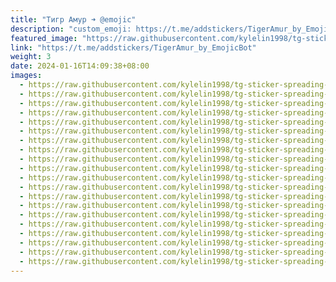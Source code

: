 ```yaml
---
title: "Тигр Амур ➜ @emojic"
description: "custom_emoji: https://t.me/addstickers/TigerAmur_by_EmojicBot"
featured_image: "https://raw.githubusercontent.com/kylelin1998/tg-sticker-spreading-worldwide-images/main/img/d4907b16-f1dd-40b1-977d-aed3d83db0f7.jpg"
link: "https://t.me/addstickers/TigerAmur_by_EmojicBot"
weight: 3
date: 2024-01-16T14:09:38+08:00
images:
  - https://raw.githubusercontent.com/kylelin1998/tg-sticker-spreading-worldwide-images/main/img/d4907b16-f1dd-40b1-977d-aed3d83db0f7.jpg
  - https://raw.githubusercontent.com/kylelin1998/tg-sticker-spreading-worldwide-images/main/img/ecedd2bf-e399-4af0-8d1e-47928bf748ca.jpg
  - https://raw.githubusercontent.com/kylelin1998/tg-sticker-spreading-worldwide-images/main/img/827a7463-3493-4fe2-8974-80913b3cd4bd.jpg
  - https://raw.githubusercontent.com/kylelin1998/tg-sticker-spreading-worldwide-images/main/img/89667238-6aad-45ed-910c-fdf2e1ececf3.jpg
  - https://raw.githubusercontent.com/kylelin1998/tg-sticker-spreading-worldwide-images/main/img/85eac300-c7c7-4dd6-a122-9a4327c06200.jpg
  - https://raw.githubusercontent.com/kylelin1998/tg-sticker-spreading-worldwide-images/main/img/0e5ff376-0f77-4dd9-b1ed-f2b80420cbd6.jpg
  - https://raw.githubusercontent.com/kylelin1998/tg-sticker-spreading-worldwide-images/main/img/2ad6bc2f-a28c-4b3a-912b-a8e0b47cf4c2.jpg
  - https://raw.githubusercontent.com/kylelin1998/tg-sticker-spreading-worldwide-images/main/img/e074e2b4-9230-4a25-bcb5-7a7c0885ed4d.jpg
  - https://raw.githubusercontent.com/kylelin1998/tg-sticker-spreading-worldwide-images/main/img/e4c4cc15-1a30-43ef-ac70-2240d2027b31.jpg
  - https://raw.githubusercontent.com/kylelin1998/tg-sticker-spreading-worldwide-images/main/img/6bf25bab-cd49-4ba1-8135-7b06fddaece5.jpg
  - https://raw.githubusercontent.com/kylelin1998/tg-sticker-spreading-worldwide-images/main/img/a426f5f8-8f09-4f81-8cc1-9c6d30f24b75.jpg
  - https://raw.githubusercontent.com/kylelin1998/tg-sticker-spreading-worldwide-images/main/img/3716a271-e85b-45f5-b672-86030f267237.jpg
  - https://raw.githubusercontent.com/kylelin1998/tg-sticker-spreading-worldwide-images/main/img/e9e73e8a-7578-44bb-9340-b0f77f29e4ae.jpg
  - https://raw.githubusercontent.com/kylelin1998/tg-sticker-spreading-worldwide-images/main/img/4e043a50-b479-4b8a-8679-c3174dfe4552.jpg
  - https://raw.githubusercontent.com/kylelin1998/tg-sticker-spreading-worldwide-images/main/img/df14f348-d835-4758-9dae-3d8d916b9327.jpg
  - https://raw.githubusercontent.com/kylelin1998/tg-sticker-spreading-worldwide-images/main/img/2a25f018-45cb-4541-98b9-96ae39e2f8c6.jpg
  - https://raw.githubusercontent.com/kylelin1998/tg-sticker-spreading-worldwide-images/main/img/eb034e25-19ac-4794-a8cc-180f0a48a3fe.jpg
  - https://raw.githubusercontent.com/kylelin1998/tg-sticker-spreading-worldwide-images/main/img/175e592a-770f-4e37-a654-6dc1ded78d05.jpg
  - https://raw.githubusercontent.com/kylelin1998/tg-sticker-spreading-worldwide-images/main/img/852ccba4-7146-46aa-84af-107ad73ae4cf.jpg
  - https://raw.githubusercontent.com/kylelin1998/tg-sticker-spreading-worldwide-images/main/img/5175044f-adbc-4044-98e4-d9dc9dd90cf1.jpg
---
```

